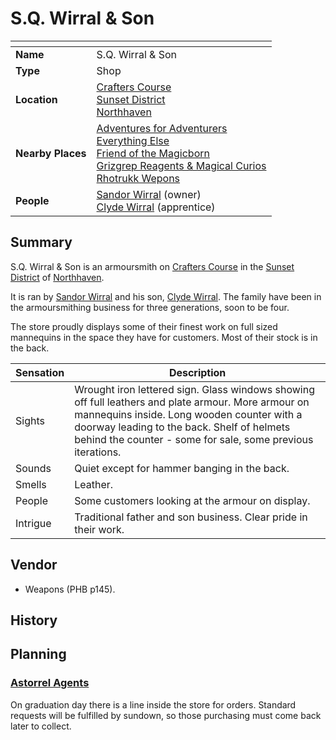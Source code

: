 # S.Q. Wirral & Son

| []() | |
| --- | --- |
| **Name** | S.Q. Wirral & Son |
| **Type** | Shop |
| **Location** | [Crafters Course](crafters-course.md)<br />[Sunset District](sunset-district.md)<br />[Northhaven](../README.md) |
| **Nearby Places** | [Adventures for Adventurers](adventures-for-adventurers.md)<br />[Everything Else](everything-else.md)<br />[Friend of the Magicborn](friend-of-the-magicborn.md)<br />[Grizgrep Reagents & Magical Curios](grizgrep-reagents-and-magical-curios.md)<br />[Rhotrukk Wepons](rhotrukk-wepons.md) |
| **People** | [Sandor Wirral](../../../../../people/sandor-wirral.md) (owner)<br />[Clyde Wirral](../../../../../people/clyde-wirral.md) (apprentice) |

## Summary

S.Q. Wirral & Son is an armoursmith on [Crafters Course](crafters-course.md) in the [Sunset District](sunset-district.md) of [Northhaven](../README.md).

It is ran by [Sandor Wirral](../../../../../people/sandor-wirral.md) and his son, [Clyde Wirral](../../../../../people/clyde-wirral.md). The family have been in the armoursmithing business for three generations, soon to be four.

The store proudly displays some of their finest work on full sized mannequins in the space they have for customers. Most of their stock is in the back.

| Sensation | Description |
| ---- | --- |
| Sights | Wrought iron lettered sign. Glass windows showing off full leathers and plate armour. More armour on mannequins inside. Long wooden counter with a doorway leading to the back. Shelf of helmets behind the counter - some for sale, some previous iterations. |
| Sounds | Quiet except for hammer banging in the back. |
| Smells | Leather. |
| People | Some customers looking at the armour on display. |
| Intrigue | Traditional father and son business. Clear pride in their work. |

## Vendor

- Weapons (PHB p145).

## History

## Planning

### [Astorrel Agents](../../../../../../campaigns/astorrel-agents/README.md)

On graduation day there is a line inside the store for orders. Standard requests will be fulfilled by sundown, so those purchasing must come back later to collect.
